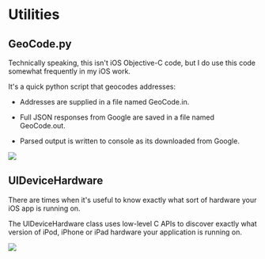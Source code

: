 Utilities
=========

GeoCode.py
---------- 

Technically speaking, this isn't iOS Objective-C code, but I do use this code somewhat frequently in my iOS work.

It's a quick python script that geocodes addresses:

* Addresses are supplied in a file named GeoCode.in.

* Full JSON responses from Google are saved in a file named GeoCode.out. 

* Parsed output is written to console as its downloaded from Google.


[![](http://farm3.static.flickr.com/2116/5716642267_a1d260c3ab.jpg)](http://farm3.static.flickr.com/2116/5716642267_a1d260c3ab.jpg)

UIDeviceHardware
----------------

There are times when it's useful to know exactly what sort of hardware your iOS app is running on. 

The UIDeviceHardware class uses low-level C APIs to discover exactly what version of iPod, iPhone
or iPad hardware your application is running on.

[![](http://farm6.static.flickr.com/5303/5607820823_e0f6546f0e_z.jpg)](http://farm6.static.flickr.com/5303/5607820823_e0f6546f0e_z.jpg)

